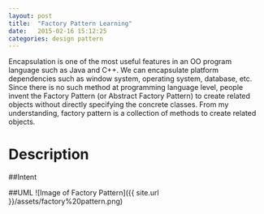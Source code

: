 ```yaml
---
layout: post
title:  "Factory Pattern Learning"
date:   2015-02-16 15:12:25
categories: design pattern
---
```


Encapsulation is one of the most useful features in an OO program language such as Java and C++. We can encapsulate platform dependencies such as window system, operating system, database, etc. Since there is no such method at programming language level, people invent the Factory Pattern (or Abstract Factory Pattern) to create related objects without directly specifying the concrete classes. From my understanding, factory pattern is a collection of methods to create related objects. 



# Description


##Intent


##UML
 ![Image of Factory Pattern]({{ site.url }}/assets/factory%20pattern.png)
